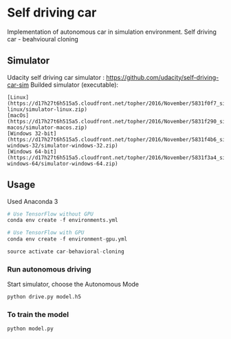 # Self driving car

Implementation of autonomous car in simulation environment. Self driving car - beahvioural cloning  

## Simulator
Udacity self driving car simulator : https://github.com/udacity/self-driving-car-sim
Builded simulator (executable):

    [Linux](https://d17h27t6h515a5.cloudfront.net/topher/2016/November/5831f0f7_simulator-linux/simulator-linux.zip)
    [macOs](https://d17h27t6h515a5.cloudfront.net/topher/2016/November/5831f290_simulator-macos/simulator-macos.zip)
    [Windows 32-bit](https://d17h27t6h515a5.cloudfront.net/topher/2016/November/5831f4b6_simulator-windows-32/simulator-windows-32.zip)
    [Windows 64-bit](https://d17h27t6h515a5.cloudfront.net/topher/2016/November/5831f3a4_simulator-windows-64/simulator-windows-64.zip)

## Usage

Used Anaconda 3

```python
# Use TensorFlow without GPU
conda env create -f environments.yml 

# Use TensorFlow with GPU
conda env create -f environment-gpu.yml

source activate car-behavioral-cloning
```

### Run autonomous driving

Start simulator, choose the Autonomous Mode 

```python
python drive.py model.h5
```

### To train the model

```python
python model.py
```

